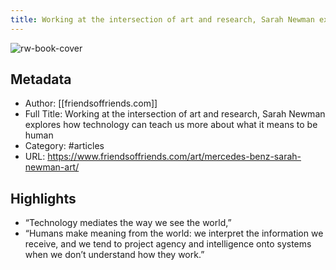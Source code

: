 ```yaml
---
title: Working at the intersection of art and research, Sarah Newman explores how technology can teach us more about what it means to be human
---
```

![rw-book-cover](https://readwise-assets.s3.amazonaws.com/static/images/article1.be68295a7e40.png)

## Metadata
- Author: [[friendsoffriends.com]]
- Full Title: Working at the intersection of art and research, Sarah Newman explores how technology can teach us more about what it means to be human
- Category: #articles
- URL: https://www.friendsoffriends.com/art/mercedes-benz-sarah-newman-art/

## Highlights
- “Technology mediates the way we see the world,”
- “Humans make meaning from the world: we interpret the information we receive, and we tend to project agency and intelligence onto systems when we don’t understand how they work.”
